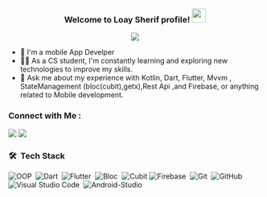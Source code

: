 

<h3 align="center">
  Welcome to Loay Sherif profile!
  <img src="https://media.giphy.com/m588nedia/hvRJCLFzcasrR4ia7z/giphy.gif" width="28">
</h3>

<!-- Typing SVG by DenverCoder1 - https://github.com/DenverCoder1/readme-typing-svg -->
<p align="center">
  <a href="https://github.com/DenverCoder1/readme-typing-svg"><img src="https://readme-typing-svg.herokuapp.com/?lines=Flutter%20developer;Always%20learning%20new%20things&font=Fira%20Code&center=true&width=440&height=45&color=f75c7e&vCenter=true&size=22"></a>
</p> 

- 🏢 I'm a mobile App Develper
- 👨‍💻 As a CS student, I'm constantly learning and exploring new technologies to improve my skills.
- 💬 Ask me about my experience with Kotlin, Dart, Flutter, Mvvm , StateManagement (bloc(cubit),getx),Rest Api ,and Firebase, or anything related to Mobile development.


### Connect with Me :

<a href=https://www.linkedin.com/in/loay-sherif-69b3a4277/ target="_blank"><img src="https://img.shields.io/badge/Loay%20Sherif-0077B5?style=for-the-badge&logo=Linkedin&logoColor=white"/></a>
<a href=https://www.facebook.com/loay.sherif.583/ target="_blank"><img src="https://img.shields.io/badge/Loay%20Sherif-0077B5?style=for-the-badge&logo=Facebook&logoColor=white"/></a>

### 🛠 &nbsp;Tech Stack
![OOP](https://img.shields.io/badge/-OOP-05122A?style=flat&logo=oop)&nbsp;
![Dart](https://img.shields.io/badge/-Dart-05122A?style=flat&logo=dart&logoColor=563D7C)&nbsp;
![Flutter](https://img.shields.io/badge/-Flutter-05122A?style=flat&logo=flutter)&nbsp;
![Bloc](https://img.shields.io/badge/-Bloc-05122A?style=flat&logo=bloc&logoColor=1572B6)&nbsp;
![Cubit](https://img.shields.io/badge/-Cubit-05122A?style=flat&logo=cubit)
![Firebase](https://img.shields.io/badge/-Firebase-05122A?style=flat&logo=firebase.js&logoColor=339933)&nbsp;
![Git](https://img.shields.io/badge/-Git-05122A?style=flat&logo=git)&nbsp;
![GitHub](https://img.shields.io/badge/-GitHub-05122A?style=flat&logo=github)&nbsp;
![Visual Studio Code](https://img.shields.io/badge/-Visual%20Studio%20Code-05122A?style=flat&logo=visual-studio-code&logoColor=007ACC)&nbsp;
![Android-Studio](https://img.shields.io/badge/-Android%20Staduio-05122A?style=flat&logo=android-studio)&nbsp;
